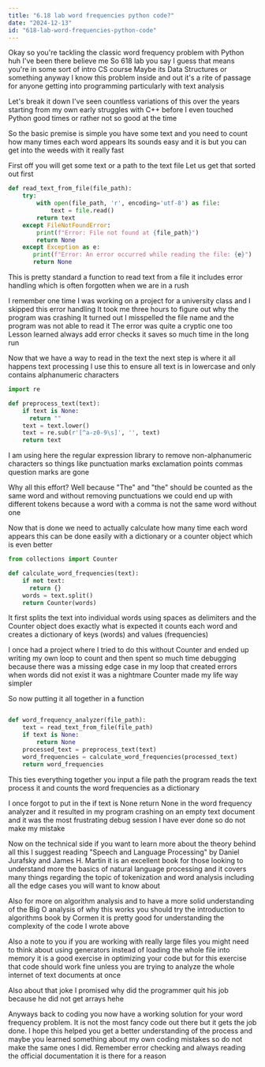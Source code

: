 ```yaml
---
title: "6.18 lab word frequencies python code?"
date: "2024-12-13"
id: "618-lab-word-frequencies-python-code"
---
```


Okay so you're tackling the classic word frequency problem with Python huh I've been there believe me So 618 lab you say I guess that means you're in some sort of intro CS course Maybe its Data Structures or something anyway I know this problem inside and out it's a rite of passage for anyone getting into programming particularly with text analysis

Let's break it down I've seen countless variations of this over the years starting from my own early struggles with C++ before I even touched Python good times or rather not so good at the time

So the basic premise is simple you have some text and you need to count how many times each word appears Its sounds easy and it is but you can get into the weeds with it really fast

First off you will get some text or a path to the text file Let us get that sorted out first

```python
def read_text_from_file(file_path):
    try:
        with open(file_path, 'r', encoding='utf-8') as file:
            text = file.read()
        return text
    except FileNotFoundError:
        print(f"Error: File not found at {file_path}")
        return None
    except Exception as e:
       print(f"Error: An error occurred while reading the file: {e}")
       return None
```

This is pretty standard a function to read text from a file it includes error handling which is often forgotten when we are in a rush

I remember one time I was working on a project for a university class and I skipped this error handling It took me three hours to figure out why the program was crashing It turned out I misspelled the file name and the program was not able to read it The error was quite a cryptic one too Lesson learned always add error checks it saves so much time in the long run

Now that we have a way to read in the text the next step is where it all happens text processing I use this to ensure all text is in lowercase and only contains alphanumeric characters

```python
import re

def preprocess_text(text):
    if text is None:
      return ""
    text = text.lower()
    text = re.sub(r'[^a-z0-9\s]', '', text)
    return text

```

I am using here the regular expression library to remove non-alphanumeric characters so things like punctuation marks exclamation points commas question marks are gone

Why all this effort? Well because "The" and "the" should be counted as the same word and without removing punctuations we could end up with different tokens because a word with a comma is not the same word without one

Now that is done we need to actually calculate how many time each word appears this can be done easily with a dictionary or a counter object which is even better

```python
from collections import Counter

def calculate_word_frequencies(text):
    if not text:
      return {}
    words = text.split()
    return Counter(words)
```

It first splits the text into individual words using spaces as delimiters and the Counter object does exactly what is expected it counts each word and creates a dictionary of keys (words) and values (frequencies)

I once had a project where I tried to do this without Counter and ended up writing my own loop to count and then spent so much time debugging because there was a missing edge case in my loop that created errors when words did not exist it was a nightmare Counter made my life way simpler

So now putting it all together in a function

```python

def word_frequency_analyzer(file_path):
    text = read_text_from_file(file_path)
    if text is None:
        return None
    processed_text = preprocess_text(text)
    word_frequencies = calculate_word_frequencies(processed_text)
    return word_frequencies

```

This ties everything together you input a file path the program reads the text process it and counts the word frequencies as a dictionary

I once forgot to put in the if text is None return None in the word frequency analyzer and it resulted in my program crashing on an empty text document and it was the most frustrating debug session I have ever done so do not make my mistake

Now on the technical side if you want to learn more about the theory behind all this I suggest reading "Speech and Language Processing" by Daniel Jurafsky and James H. Martin it is an excellent book for those looking to understand more the basics of natural language processing and it covers many things regarding the topic of tokenization and word analysis including all the edge cases you will want to know about

Also for more on algorithm analysis and to have a more solid understanding of the Big O analysis of why this works you should try the introduction to algorithms book by Cormen it is pretty good for understanding the complexity of the code I wrote above

Also a note to you if you are working with really large files you might need to think about using generators instead of loading the whole file into memory it is a good exercise in optimizing your code but for this exercise that code should work fine unless you are trying to analyze the whole internet of text documents at once

Also about that joke I promised why did the programmer quit his job because he did not get arrays hehe

Anyways back to coding you now have a working solution for your word frequency problem. It is not the most fancy code out there but it gets the job done. I hope this helped you get a better understanding of the process and maybe you learned something about my own coding mistakes so do not make the same ones I did. Remember error checking and always reading the official documentation it is there for a reason
